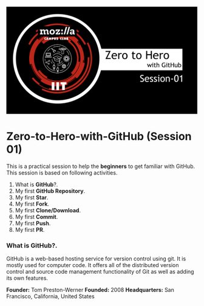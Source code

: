 ![header](sources/session01.png)


# Zero-to-Hero-with-GitHub (Session 01)

This is a practical session to help the **beginners** to get familiar with GitHub. This session is based on following activities.

1) What is **GitHub**?.
2) My first **GitHub Repository**.
3) My first **Star**.
4) My first **Fork**.
5) My first **Clone/Download**.
6) My first **Commit**.
7) My first **Push**.
8) My first **PR**.



### What is **GitHub**?.
GitHub is a web-based hosting service for version control using git. It is mostly used for computer code. It offers all of the distributed version control and source code management functionality of Git as well as adding its own features.

**Founder:** Tom Preston-Werner
**Founded:** 2008
**Headquarters:** San Francisco, California, United States
